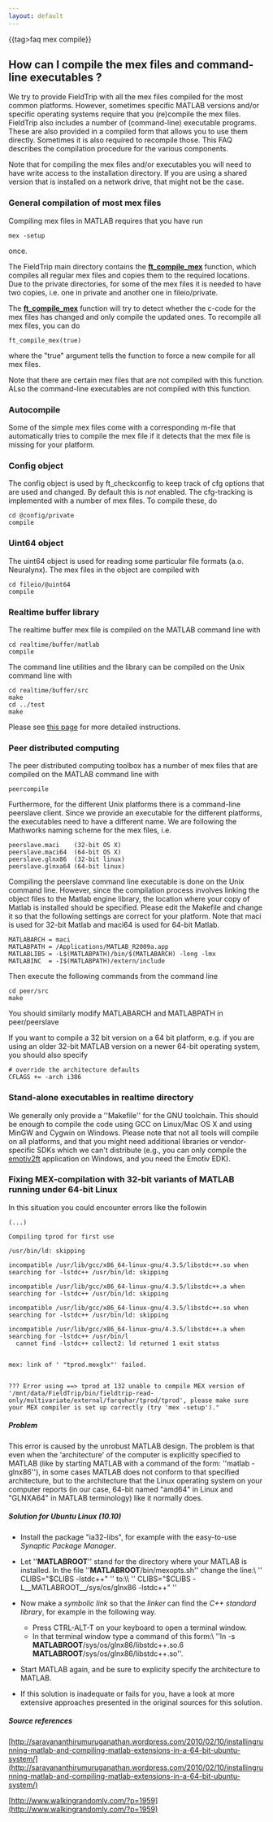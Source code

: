 ```yaml
---
layout: default
---
```


{{tag>faq mex compile}}

##  How can I compile the mex files and command-line executables ? 

We try to provide FieldTrip with all the mex files compiled for the most common platforms. However, sometimes specific MATLAB versions and/or specific operating systems require that you (re)compile the mex files. FieldTrip also includes a number of (command-line) executable programs. These are also provided in a compiled form that allows you to use them directly. Sometimes it is also required to recompile those. This FAQ describes the compilation procedure for the various components.

Note that for compiling the mex files and/or executables you will need to have write access to the installation directory. If you are using a shared version that is installed on a network drive, that might not be the case.

### General compilation of most mex files

Compiling mex files in MATLAB requires that you have run

    mex -setup

once.

The FieldTrip main directory contains the **[ft_compile_mex](/reference/ft_compile_mex)** function, which compiles all regular mex files and copies them to the required locations. Due to the private directories, for some of the mex files it is needed to have two copies, i.e. one in private and another one in fileio/private. 

The **[ft_compile_mex](/reference/ft_compile_mex)** function will try to detect whether the c-code for the mex files has changed and only compile the updated ones. To recompile all mex files, you can do

    ft_compile_mex(true)

where the "true" argument tells the function to force a new compile for all mex files.

Note that there are certain mex files that are not compiled with this function. ALso the command-line executables are not compiled with this function.


### Autocompile

Some of the simple mex files come with a corresponding m-file that automatically tries to compile the mex file if it detects that the mex file is missing for your platform.
### Config object

The config object is used by ft_checkconfig to keep track of cfg options that are used and changed. By default this is *not* enabled. The cfg-tracking is implemented with a number of mex files. To compile these, do

    cd @config/private
    compile


### Uint64 object

The uint64 object is used for reading some particular file formats (a.o. Neuralynx). The mex files in the object are compiled with

    cd fileio/@uint64
    compile

### Realtime buffer library

The realtime buffer mex file is compiled on the MATLAB command line with

    cd realtime/buffer/matlab
    compile

The command line utilities and the library can be compiled on the Unix command line with

    cd realtime/buffer/src
    make
    cd ../test
    make

Please see [this page](/development/realtime/buffer#compiling_the_code) for more detailed instructions.

### Peer distributed computing

The peer distributed computing toolbox has a number of mex files that are compiled on the MATLAB command line with

    peercompile

Furthermore, for the different Unix platforms there is a command-line peerslave client. Since we provide an executable for the different platforms, the executables need to have a different name. We are following the Mathworks naming scheme for the mex files, i.e. 

    peerslave.maci    (32-bit OS X)
    peerslave.maci64  (64-bit OS X)
    peerslave.glnx86  (32-bit linux)
    peerslave.glnxa64 (64-bit linux)

Compiling the peerslave command line executable is done on the Unix command line. However, since the compilation process involves linking the object files to the Matlab engine library, the location where your copy of Matlab is installed should be specified. Please edit the Makefile and change it so that the following settings are correct for your platform. Note that maci is used for 32-bit Matlab and maci64 is used for 64-bit Matlab.

    MATLABARCH = maci
    MATLABPATH = /Applications/MATLAB_R2009a.app
    MATLABLIBS = -L$(MATLABPATH)/bin/$(MATLABARCH) -leng -lmx
    MATLABINC  = -I$(MATLABPATH)/extern/include

Then execute the following commands from the command line

    cd peer/src
    make

You should similarly modify MATLABARCH and MATLABPATH in peer/peerslave

If you want to compile a 32 bit version on a 64 bit platform, e.g. if you are using an older 32-bit MATLAB version on a newer 64-bit operating system, you should also specify 

    # override the architecture defaults
    CFLAGS += -arch i386

###  Stand-alone executables in realtime directory

We generally only provide a ''Makefile'' for the GNU toolchain. This should be enough to compile the code using GCC on Linux/Mac OS X and using MinGW and Cygwin on Windows. Please note that not all tools will compile on all platforms, and that you might need additional libraries or vendor-specific SDKs which we can't distribute (e.g., you can only compile the [emotiv2ft](/development/realtime/Emotiv) application on Windows, and you need the Emotiv EDK). 
    
###  Fixing MEX-compilation with 32-bit variants of MATLAB running under 64-bit Linux

In this situation you could encounter errors like the followin

	
	
	(...)
	
	Compiling tprod for first use
	
	/usr/bin/ld: skipping
	
	incompatible /usr/lib/gcc/x86_64-linux-gnu/4.3.5/libstdc++.so when searching for -lstdc++ /usr/bin/ld: skipping
	
	incompatible /usr/lib/gcc/x86_64-linux-gnu/4.3.5/libstdc++.a when searching for -lstdc++ /usr/bin/ld: skipping
	
	incompatible /usr/lib/gcc/x86_64-linux-gnu/4.3.5/libstdc++.so when searching for -lstdc++ /usr/bin/ld: skipping
	
	incompatible /usr/lib/gcc/x86_64-linux-gnu/4.3.5/libstdc++.a when searching for -lstdc++ /usr/bin/l
	  cannot find -lstdc++ collect2: ld returned 1 exit status
	
	
	mex: link of ' "tprod.mexglx"' failed.
	
	
	??? Error using ==> tprod at 132 unable to compile MEX version of '/mnt/data/FieldTrip/bin/fieldtrip-read-only/multivariate/external/farquhar/tprod/tprod', please make sure your MEX compiler is set up correctly (try 'mex -setup')."
	


##### Problem

This error is caused by the unrobust MATLAB design. The problem is that even when the 'architecture' of the computer is explicitly specified to MATLAB (like by starting MATLAB with a command of the form: ''matlab -glnx86''), in some cases MATLAB does not conform to that specified architecture, but to the architecture that the Linux operating system on your computer reports (in our case, 64-bit named "amd64" in Linux and "GLNXA64" in MATLAB terminology) like it normally does.


##### Solution for Ubuntu Linux (10.10)

*  Install the package "ia32-libs", for example with the easy-to-use *Synaptic Package Manager*.

*  Let ''__MATLABROOT__'' stand for the directory where your MATLAB is installed. In the file   ''__MATLABROOT__/bin/mexopts.sh'' change the line:\\
'' CLIBS="$CLIBS -lstdc++" ''
to:\\
'' CLIBS="$CLIBS -L__MATLABROOT__/sys/os/glnx86 -lstdc++" ''

*  Now make a *symbolic link* so that the *linker* can find the *C++ standard library*, for example in the following way.
    * Press CTRL-ALT-T on your keyboard to open a terminal window.
    * In that terminal window type a command of this form:\\
''ln -s __MATLABROOT__/sys/os/glnx86/libstdc++.so.6 __MATLABROOT__/sys/os/glnx86/libstdc++.so''.

*  Start MATLAB again, and be sure to explicity specify the architecture to MATLAB.
 * If this solution is inadequate or fails for you, have a look at more extensive approaches presented in the original sources for this solution.


##### Source references

[http://saravananthirumuruganathan.wordpress.com/2010/02/10/installingrunning-matlab-and-compiling-matlab-extensions-in-a-64-bit-ubuntu-system/](http://saravananthirumuruganathan.wordpress.com/2010/02/10/installingrunning-matlab-and-compiling-matlab-extensions-in-a-64-bit-ubuntu-system/)

[http://www.walkingrandomly.com/?p=1959](http://www.walkingrandomly.com/?p=1959)

